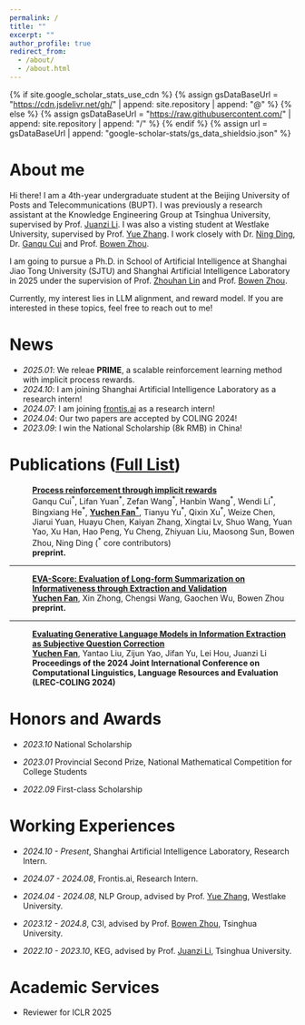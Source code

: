 ```yaml
---
permalink: /
title: ""
excerpt: ""
author_profile: true
redirect_from: 
  - /about/
  - /about.html
---
```


{% if site.google_scholar_stats_use_cdn %}
{% assign gsDataBaseUrl = "https://cdn.jsdelivr.net/gh/" | append: site.repository | append: "@" %}
{% else %}
{% assign gsDataBaseUrl = "https://raw.githubusercontent.com/" | append: site.repository | append: "/" %}
{% endif %}
{% assign url = gsDataBaseUrl | append: "google-scholar-stats/gs_data_shieldsio.json" %}

<span class='anchor' id='about-me'></span>

# About me

Hi there! I am a 4th-year undergraduate student at the Beijing University of Posts and Telecommunications (BUPT). I was previously a research assistant at the Knowledge Engineering Group at Tsinghua University, supervised by Prof. [Juanzi Li](https://www.cs.tsinghua.edu.cn/csen/info/1303/4318.htm). I was also a visting student at Westlake University, supervised by Prof. [Yue Zhang](https://frcchang.github.io/). I work closely with Dr. [Ning Ding](https://www.stingning.cn/), Dr. [Ganqu Cui](https://cgq15.github.io/) and Prof. [Bowen Zhou](http://web.ee.tsinghua.edu.cn/zhoubowen/zh_CN/index.htm).

I am going to pursue a Ph.D. in School of Artificial Intelligence at Shanghai Jiao Tong University (SJTU) and Shanghai Artificial Intelligence Laboratory in 2025 under the supervision of Prof. [Zhouhan Lin](https://hantek.github.io/) and Prof. [Bowen Zhou](http://web.ee.tsinghua.edu.cn/zhoubowen/zh_CN/index.htm).

Currently, my interest lies in LLM alignment, and reward model. If you are interested in these topics, feel free to reach out to me!


# News
- *2025.01*: We releae **PRIME**, a scalable reinforcement learning method with implicit process rewards. 
- *2024.10*: I am joining Shanghai Artificial Intelligence Laboratory as a research intern!
- *2024.07*: I am joining [frontis.ai](https://frontis.ai/) as a research intern!
- *2024.04*: Our two papers are accepted by COLING 2024!
- *2023.09*: I win the National Scholarship (8k RMB) in China!


# Publications ([Full List](https://scholar.google.com/citations?view_op=list_works&hl=en&user=u75E9OsAAAAJ))
<dl>
  <dd><a href="https://arxiv.org/abs/2407.04969">
    <strong>Process reinforcement through implicit rewards
</strong></a></dd>
<dd>Ganqu Cui<sup>*</sup>, Lifan Yuan<sup>*</sup>, Zefan Wang<sup>*</sup>, Hanbin Wang<sup>*</sup>, Wendi Li<sup>*</sup>, Bingxiang He<sup>*</sup>, <strong><u>Yuchen Fan<sup>*</sup></u></strong>, Tianyu Yu<sup>*</sup>, Qixin Xu<sup>*</sup>, Weize Chen, Jiarui Yuan, Huayu Chen, Kaiyan Zhang, Xingtai Lv, Shuo Wang, Yuan Yao, Xu Han, Hao Peng, Yu Cheng, Zhiyuan Liu, Maosong Sun, Bowen Zhou, Ning Ding (<sup>*</sup> core contributors)</dd>
    <dd><strong>preprint.</strong></dd>
</dl>

---
<dl>
  <dd><a href="https://arxiv.org/abs/2407.04969">
    <strong>EVA-Score: Evaluation of Long-form Summarization on Informativeness through Extraction and Validation
</strong></a></dd>
<dd><strong><u>Yuchen Fan</u></strong>, Xin Zhong, Chengsi Wang, Gaochen Wu, Bowen Zhou</dd>
    <dd><strong>preprint.</strong></dd>
</dl>

---

<dl>
  <dd><a href="https://aclanthology.org/2024.lrec-main.567/">
    <strong>Evaluating Generative Language Models in Information Extraction as Subjective Question Correction
</strong></a></dd>
<dd><strong><u>Yuchen Fan</u></strong>, Yantao Liu, Zijun Yao, Jifan Yu, Lei Hou, Juanzi Li</dd>
    <dd><strong> Proceedings of the 2024 Joint International Conference on Computational Linguistics, Language Resources and Evaluation (LREC-COLING 2024) </strong></dd>
</dl>


# Honors and Awards

- *2023.10* National Scholarship

- *2023.01* Provincial Second Prize, National Mathematical Competition for College Students

- *2022.09* First-class Scholarship

# Working Experiences
- *2024.10 - Present*, Shanghai Artificial Intelligence Laboratory, Research Intern.

- *2024.07 - 2024.08*, Frontis.ai, Research Intern.

- *2024.04 - 2024.08*, NLP Group, advised by Prof. [Yue Zhang](https://scholar.google.com/citations?user=6hA7WmUAAAAJ&hl=en), Westlake University.

- *2023.12 - 2024.8*, C3I, advised by Prof. [Bowen Zhou](http://web.ee.tsinghua.edu.cn/zhoubowen/zh_CN/index.htm), Tsinghua University.

- *2022.10 - 2023.10*, KEG, advised by Prof. [Juanzi Li](https://www.cs.tsinghua.edu.cn/csen/info/1303/4318.htm), Tsinghua University.
  

# Academic Services

- Reviewer for ICLR 2025
